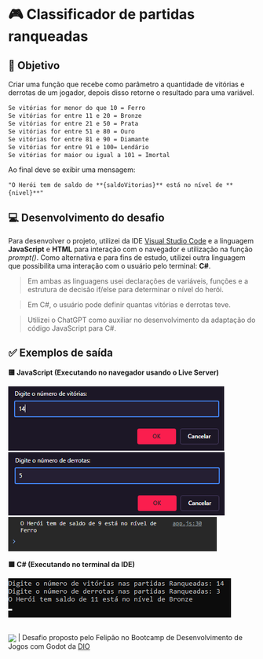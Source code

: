 # 🎮 **Classificador de partidas ranqueadas**
## 📝 Objetivo
Criar uma função que recebe como parâmetro a quantidade de vitórias e derrotas de um jogador, depois disso retorne o resultado para uma variável.

```
Se vitórias for menor do que 10 = Ferro
Se vitórias for entre 11 e 20 = Bronze
Se vitórias for entre 21 e 50 = Prata
Se vitórias for entre 51 e 80 = Ouro
Se vitórias for entre 81 e 90 = Diamante
Se vitórias for entre 91 e 100= Lendário
Se vitórias for maior ou igual a 101 = Imortal
```
Ao final deve se exibir uma mensagem:
```
"O Herói tem de saldo de **{saldoVitorias}** está no nível de **{nivel}**"
```
## 💻 Desenvolvimento do desafio
Para desenvolver o projeto, utilizei da IDE [Visual Studio Code](https://code.visualstudio.com) e a linguagem **JavaScript** e **HTML** para interação com o navegador e utilização na função *prompt()*. Como alternativa e para fins de estudo, utilizei outra linguagem que possibilita uma interação com o usuário pelo terminal: **C#**.
> Em ambas as linguagens usei declarações de variáveis, funções e a estrutura de decisão if/else para determinar o nível do herói.

> Em C#, o usuário pode definir quantas vitórias e derrotas teve. 

>Utilizei o ChatGPT como auxiliar no desenvolvimento da adaptação do código JavaScript para C#.

## ✅ Exemplos de saída
**🟨 JavaScript (Executando no navegador usando o Live Server)**

![Entrada de dados do número de vitórias](./assets/image-1.png)
![Entrada de dados do número de derrotas](./assets/image-2.png)
![Saída de dados pelo terminal do navegador](./assets/image-3.png)

**🟩 C# (Executando no terminal da IDE)**

![Imagem com um exemplo de entrada e saída de dados](./assets/image.png)
## 
<img src = "https://github.com/eprahoje/classificador-de-nivel-de-heroi/assets/143037296/488c9d56-21ae-419d-a15b-32824a7fa2fd" width = 100px align = "center"> | Desafio proposto pelo Felipão no Bootcamp de Desenvolvimento de Jogos com Godot da [DIO](https://www.dio.me)
